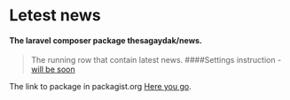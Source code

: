 # Letest news
#### The laravel composer package thesagaydak/news.

>  The running row that contain latest news. 
####Settings instruction
-[will be soon]()


The link to package in packagist.org [Here you go](https://packagist.org/packages/thesagaydak/news).
